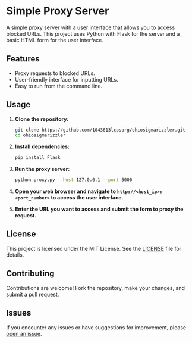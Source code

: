 # Simple Proxy Server

A simple proxy server with a user interface that allows you to access blocked URLs. This project uses Python with Flask for the server and a basic HTML form for the user interface.

## Features

- Proxy requests to blocked URLs.
- User-friendly interface for inputting URLs.
- Easy to run from the command line.

## Usage

1. **Clone the repository:**

    ```bash
    git clone https://github.com/1043613lcpsorg/ohiosigmarizzler.git
    cd ohiosigmarizzler
    ```

2. **Install dependencies:**

    ```bash
    pip install Flask
    ```

3. **Run the proxy server:**

    ```bash
    python proxy.py --host 127.0.0.1 --port 5000
    ```

4. **Open your web browser and navigate to `http://<host_ip>:<port_number>` to access the user interface.**
   
5. **Enter the URL you want to access and submit the form to proxy the request.**

## License

This project is licensed under the MIT License. See the [LICENSE](LICENSE) file for details.

## Contributing

Contributions are welcome! Fork the repository, make your changes, and submit a pull request.

## Issues

If you encounter any issues or have suggestions for improvement, please [open an issue](https://github.com/1043613lcpsorg/ohiosigmarizzler/issues).
